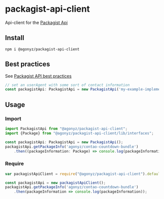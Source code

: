 # packagist-api-client
Api-client for the [Packagist Api](https://packagist.org/apidoc)

## Install
```
npm i @agonyz/packagist-api-client
```

## Best practices
See [Packagist API best practices](https://packagist.org/apidoc#best-practices)

```ts
// set an userAgent with some sort of contact information
const packagistApi: PackagistApi = new PackagistApi('my-example-implementation - contact: email@example.com');
```

## Usage

### Import
```ts
import PackagistApi from "@agonyz/packagist-api-client";
import {Package} from "@agonyz/packagist-api-client/lib/interfaces";

const packagistApi: PackagistApi = new PackagistApi();
packagistApi.getPackageInfo('agonyz/contao-countdown-bundle')
    .then((packageInformation: Package) => console.log(packageInformation));
```

### Require
```ts
var packagistApiClient = require("@agonyz/packagist-api-client").default

const packagistApi = new packagistApiClient();
packagistApi.getPackageInfo('agonyz/contao-countdown-bundle')
    .then(packageInformation => console.log(packageInformation));
```